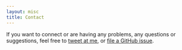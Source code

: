 ```yaml
---
layout: misc
title: Contact
---
```


If you want to connect or are having any problems, any questions or suggestions, feel free to [tweet at me](https://twitter.com/prerna_goel_), or [file a GitHub issue](https://github.com/prernagoel/The-Jack-of-all).
